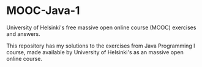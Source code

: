 # MOOC-Java-1
University of Helsinki's free massive open online course (MOOC) exercises and answers.

This repository has my solutions to the exercises from Java Programming I course, made available by University of Helsinki's as an massive open online course.
